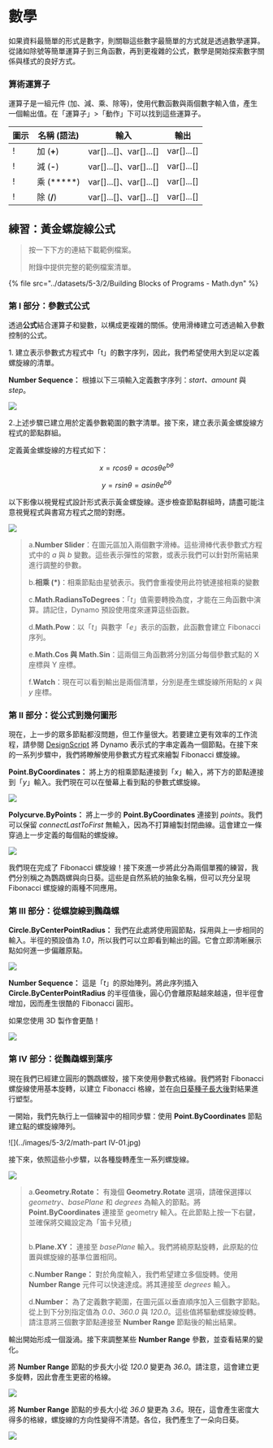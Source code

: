 # 數學

如果資料最簡單的形式是數字，則關聯這些數字最簡單的方式就是透過數學運算。從諸如除號等簡單運算子到三角函數，再到更複雜的公式，數學是開始探索數字關係與樣式的良好方式。

### 算術運算子

運算子是一組元件 (加、減、乘、除等)，使用代數函數與兩個數字輸入值，產生一個輸出值。在「運算子」>「動作」下可以找到這些運算子。

| 圖示                                                  | 名稱 (語法)     | 輸入                     | 輸出      |
| ----------------------------------------------------- | ----------------- | -------------------------- | ------------ |
| \![](<../images/5-1/addition(1)(1) (1) (1).jpg>)       | 加 (**+**)       | var[]...[]、var[]...[] | var[]...[] |
| \![](<../images/5-1/Subtraction(1)(1) (1) (1).jpg>)    | 減 (**-**)  | var[]...[]、var[]...[] | var[]...[] |
| \![](<../images/5-1/Multiplication(1)(1) (1) (1).jpg>) | 乘 (*****) | var[]...[]、var[]...[] | var[]...[] |
| \![](<../images/5-1/Division(1)(1) (1) (1).jpg>)       | 除 (**/**)    | var[]...[]、var[]...[] | var[]...[] |

## 練習：黃金螺旋線公式

> 按一下下方的連結下載範例檔案。
>
> 附錄中提供完整的範例檔案清單。

{% file src="../datasets/5-3/2/Building Blocks of Programs - Math.dyn" %}

### 第 I 部分：參數式公式

透過**公式**結合運算子和變數，以構成更複雜的關係。使用滑棒建立可透過輸入參數控制的公式。

1\. 建立表示參數式方程式中「t」的數字序列，因此，我們希望使用大到足以定義螺旋線的清單。

**Number Sequence：** 根據以下三項輸入定義數字序列：_start、amount_ 與 _step_。

![](../images/5-3/2/math-partI-01.jpg)

2\.上述步驟已建立用於定義參數範圍的數字清單。接下來，建立表示黃金螺旋線方程式的節點群組。

定義黃金螺旋線的方程式如下：

$$ x = r cos θ = a cos θ e^{bθ} $$

$$ y = r sin θ = a sin θe^{bθ} $$

以下影像以視覺程式設計形式表示黃金螺旋線。逐步檢查節點群組時，請盡可能注意視覺程式與書寫方程式之間的對應。

![](../images/5-3/2/math-partI-02.jpg)

> a.**Number Slider**：在圖元區加入兩個數字滑棒。這些滑棒代表參數式方程式中的 _a_ 與 _b_ 變數。這些表示彈性的常數，或表示我們可以針對所需結果進行調整的參數。
>
> b.**相乘 (*)**：相乘節點由星號表示。我們會重複使用此符號連接相乘的變數
>
> c.**Math.RadiansToDegrees**：「_t_」值需要轉換為度，才能在三角函數中演算。請記住，Dynamo 預設使用度來運算這些函數。
>
> d.**Math.Pow**：以「_t_」與數字「_e_」表示的函數，此函數會建立 Fibonacci 序列。
>
> e.**Math.Cos 與 Math.Sin**：這兩個三角函數將分別區分每個參數式點的 X 座標與 Y 座標。
>
> f.**Watch**：現在可以看到輸出是兩個清單，分別是產生螺旋線所用點的 _x_ 與 _y_ 座標。

### 第 II 部分：從公式到幾何圖形

現在，上一步的眾多節點都沒問題，但工作量很大。若要建立更有效率的工作流程，請參閱 [DesignScript](../../8\_coding\_in\_dynamo/8-1\_code-blocks-and-design-script/2-design-script-syntax.md) 將 Dynamo 表示式的字串定義為一個節點。在接下來的一系列步驟中，我們將瞭解使用參數式方程式來繪製 Fibonacci 螺旋線。

**Point.ByCoordinates：** 將上方的相乘節點連接到「_x_」輸入，將下方的節點連接到「_y_」輸入。我們現在可以在螢幕上看到點的參數式螺旋線。

![](../images/5-3/2/math-partII-01.gif)

**Polycurve.ByPoints：** 將上一步的 **Point.ByCoordinates** 連接到 _points_。我們可以保留 _connectLastToFirst_ 無輸入，因為不打算繪製封閉曲線。這會建立一條穿過上一步定義的每個點的螺旋線。

![](../images/5-3/2/math-partII-02.jpg)

我們現在完成了 Fibonacci 螺旋線！接下來進一步將此分為兩個單獨的練習，我們分別稱之為鸚鵡螺與向日葵。這些是自然系統的抽象名稱，但可以充分呈現 Fibonacci 螺旋線的兩種不同應用。

### 第 III 部分：從螺旋線到鸚鵡螺

**Circle.ByCenterPointRadius：** 我們在此處將使用圓節點，採用與上一步相同的輸入。半徑的預設值為 _1.0_，所以我們可以立即看到輸出的圓。它會立即清晰展示點如何進一步偏離原點。

![](../images/5-3/2/math-partIII-01.jpg)

**Number Sequence：** 這是「_t_」的原始陣列。將此序列插入 **Circle.ByCenterPointRadius** 的半徑值後，圓心仍會離原點越來越遠，但半徑會增加，因而產生很酷的 Fibonacci 圓形。

如果您使用 3D 製作會更酷！

![](../images/5-3/2/math-partIII-02.gif)

### 第 IV 部分：從鸚鵡螺到葉序

現在我們已經建立圓形的鸚鵡螺殼，接下來使用參數式格線。我們將對 Fibonacci 螺旋線使用基本旋轉，以建立 Fibonacci 格線，並在[向日葵種子長大後](https://blogs.unimelb.edu.au/sciencecommunication/2018/09/02/this-flower-uses-maths-to-reproduce/)對結果進行塑型。

一開始，我們先執行上一個練習中的相同步驟：使用 **Point.ByCoordinates** 節點建立點的螺旋線陣列。

\![](../images/5-3/2/math-part IV-01.jpg)

接下來，依照這些小步驟，以各種旋轉產生一系列螺旋線。

![](../images/5-3/2/math-partIV-02.jpg)

> a.**Geometry.Rotate：** 有幾個 **Geometry.Rotate** 選項，請確保選擇以 _geometry_、_basePlane_ 和 _degrees_ 為輸入的節點。將 **Point.ByCoordinates** 連接至 geometry 輸入。在此節點上按一下右鍵，並確保將交織設定為「笛卡兒積」
>
> <img src="../images/5-3/2/math-partIV-03crossproduct.jpg" alt="" data-size="original">
>
> b.**Plane.XY：** 連接至 _basePlane_ 輸入。我們將繞原點旋轉，此原點的位置與螺旋線的基準位置相同。
>
> c.**Number Range：** 對於角度輸入，我們希望建立多個旋轉。使用 **Number Range** 元件可以快速達成。將其連接至 _degrees_ 輸入。
>
> d.**Number：** 為了定義數字範圍，在圖元區以垂直順序加入三個數字節點。從上到下分別指定值為 _0.0、360.0_ 與 _120.0_。這些值將驅動螺旋線旋轉。請注意將三個數字節點連接至 **Number Range** 節點後的輸出結果。

輸出開始形成一個漩渦。接下來調整某些 **Number Range** 參數，並查看結果的變化。

將 **Number Range** 節點的步長大小從 _120.0_ 變更為 _36.0_。請注意，這會建立更多旋轉，因此會產生更密的格線。

![](../images/5-3/2/math-partIV-04.jpg)

將 **Number Range** 節點的步長大小從 _36.0_ 變更為 _3.6_。現在，這會產生密度大得多的格線，螺旋線的方向性變得不清楚。各位，我們產生了一朵向日葵。

![](../images/5-3/2/math-partIV-05.jpg)

